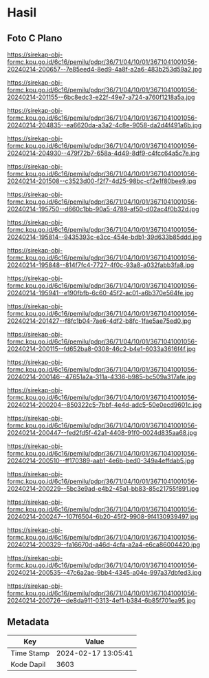 # Hasil

## Foto C Plano

https://sirekap-obj-formc.kpu.go.id/6c16/pemilu/pdpr/36/71/04/10/01/3671041001056-20240214-200657--7e85eed4-8ed9-4a8f-a2a6-483b253d59a2.jpg

https://sirekap-obj-formc.kpu.go.id/6c16/pemilu/pdpr/36/71/04/10/01/3671041001056-20240214-201155--6bc8edc3-e22f-49e7-a724-a760f1218a5a.jpg

https://sirekap-obj-formc.kpu.go.id/6c16/pemilu/pdpr/36/71/04/10/01/3671041001056-20240214-204835--ea6620da-a3a2-4c8e-9058-da2d4f491a6b.jpg

https://sirekap-obj-formc.kpu.go.id/6c16/pemilu/pdpr/36/71/04/10/01/3671041001056-20240214-204930--479f72b7-658a-4d49-8df9-c4fcc64a5c7e.jpg

https://sirekap-obj-formc.kpu.go.id/6c16/pemilu/pdpr/36/71/04/10/01/3671041001056-20240214-201508--c3523d00-f2f7-4d25-98bc-cf2e1f80bee9.jpg

https://sirekap-obj-formc.kpu.go.id/6c16/pemilu/pdpr/36/71/04/10/01/3671041001056-20240214-195750--d660c1bb-90a5-4789-af50-d02ac4f0b32d.jpg

https://sirekap-obj-formc.kpu.go.id/6c16/pemilu/pdpr/36/71/04/10/01/3671041001056-20240214-195814--9435393c-e3cc-454e-bdb1-39d633b85ddd.jpg

https://sirekap-obj-formc.kpu.go.id/6c16/pemilu/pdpr/36/71/04/10/01/3671041001056-20240214-195848--814f7fc4-7727-4f0c-93a8-a032fabb3fa8.jpg

https://sirekap-obj-formc.kpu.go.id/6c16/pemilu/pdpr/36/71/04/10/01/3671041001056-20240214-195941--e190fbfb-6c60-45f2-ac01-a6b370e564fe.jpg

https://sirekap-obj-formc.kpu.go.id/6c16/pemilu/pdpr/36/71/04/10/01/3671041001056-20240214-201427--f8fc1b04-7ae6-4df2-b8fc-1fae5ae75ed0.jpg

https://sirekap-obj-formc.kpu.go.id/6c16/pemilu/pdpr/36/71/04/10/01/3671041001056-20240214-200115--fd652ba8-0308-46c2-b4e1-6033a3616f4f.jpg

https://sirekap-obj-formc.kpu.go.id/6c16/pemilu/pdpr/36/71/04/10/01/3671041001056-20240214-200146--47651a2a-311a-4336-b985-bc509a317afe.jpg

https://sirekap-obj-formc.kpu.go.id/6c16/pemilu/pdpr/36/71/04/10/01/3671041001056-20240214-200204--850322c5-7bbf-4e4d-adc5-50e0ecd9601c.jpg

https://sirekap-obj-formc.kpu.go.id/6c16/pemilu/pdpr/36/71/04/10/01/3671041001056-20240214-200447--fed2fd5f-42a1-4408-91f0-0024d835aa68.jpg

https://sirekap-obj-formc.kpu.go.id/6c16/pemilu/pdpr/36/71/04/10/01/3671041001056-20240214-200510--ff170389-aab1-4e6b-bed0-349a4effdab5.jpg

https://sirekap-obj-formc.kpu.go.id/6c16/pemilu/pdpr/36/71/04/10/01/3671041001056-20240214-200229--5bc3e9ad-e4b2-45a1-bb83-85c21755f891.jpg

https://sirekap-obj-formc.kpu.go.id/6c16/pemilu/pdpr/36/71/04/10/01/3671041001056-20240214-200247--107f6504-6b20-45f2-9908-9f4130939497.jpg

https://sirekap-obj-formc.kpu.go.id/6c16/pemilu/pdpr/36/71/04/10/01/3671041001056-20240214-200329--fa16670d-a46d-4cfa-a2a4-e6ca86004420.jpg

https://sirekap-obj-formc.kpu.go.id/6c16/pemilu/pdpr/36/71/04/10/01/3671041001056-20240214-200535--47c6a2ae-9bb4-4345-a04e-997a37dbfed3.jpg

https://sirekap-obj-formc.kpu.go.id/6c16/pemilu/pdpr/36/71/04/10/01/3671041001056-20240214-200726--de8da911-0313-4ef1-b384-6b85f701ea95.jpg


## Metadata

| Key        | Value               |
| ---------- | ------------------- |
| Time Stamp | 2024-02-17 13:05:41 |
| Kode Dapil | 3603                |



